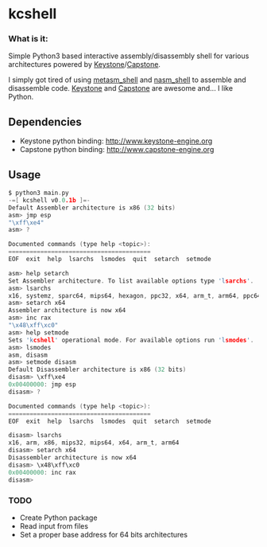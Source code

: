 # kcshell

### What is it:

Simple Python3 based interactive assembly/disassembly shell for various architectures powered by [Keystone](http://www.keystone-engine.org/)/[Capstone](http://www.capstone-engine.org/).

I simply got tired of using [metasm_shell](https://github.com/rapid7/metasploit-framework/blob/master/tools/exploit/metasm_shell.rb) and [nasm_shell](https://github.com/rapid7/metasploit-framework/blob/master/tools/exploit/nasm_shell.rb) to assemble and disassemble code. [Keystone](https://github.com/keystone-engine/keystone) and [Capstone](https://github.com/aquynh/capstone) are awesome and... I like Python.

## Dependencies

* Keystone python binding: http://www.keystone-engine.org
* Capstone python binding: http://www.capstone-engine.org

## Usage

```C
$ python3 main.py 
-=[ kcshell v0.0.1b ]=-
Default Assembler architecture is x86 (32 bits)
asm> jmp esp
"\xff\xe4"
asm> ?

Documented commands (type help <topic>):
========================================
EOF  exit  help  lsarchs  lsmodes  quit  setarch  setmode

asm> help setarch
Set Assembler architecture. To list available options type 'lsarchs'.
asm> lsarchs
x16, systemz, sparc64, mips64, hexagon, ppc32, x64, arm_t, arm64, ppc64, sparc, arm, x86, mips32
asm> setarch x64
Assembler architecture is now x64
asm> inc rax
"\x48\xff\xc0"
asm> help setmode
Sets 'kcshell' operational mode. For available options run 'lsmodes'.
asm> lsmodes
asm, disasm
asm> setmode disasm
Default Disassembler architecture is x86 (32 bits)
disasm> \xff\xe4
0x00400000:	jmp	esp
disasm> ?

Documented commands (type help <topic>):
========================================
EOF  exit  help  lsarchs  lsmodes  quit  setarch  setmode

disasm> lsarchs
x16, arm, x86, mips32, mips64, x64, arm_t, arm64
disasm> setarch x64
Disassembler architecture is now x64
disasm> \x48\xff\xc0
0x00400000:	inc	rax
disasm> 
```

### TODO

* Create Python package
* Read input from files
* Set a proper base address for 64 bits architectures

